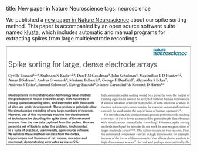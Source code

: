 title: New paper in Nature Neuroscience
tags: neuroscience

We published a [new paper in Nature Neuroscience](http://www.nature.com/neuro/journal/v19/n4/full/nn.4268.html) about our spike sorting method. This paper is accompanied by an open source software suite named [klusta](http://klusta.readthedocs.io/en/latest/), which includes automatic and manual programs for extracting spikes from large multielectrode recordings.

[![Paper in Nature Neuroscience](/images/nn.png)](/nature-neuroscience-paper/)
